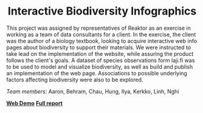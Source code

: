 <h1 align="center">Interactive Biodiversity Infographics</h1>


This project was assigned by representatives of Reaktor as an exercise in working as a team of data consultants for a client. In the exercise, the client was the author of a biology textbook, looking to acquire interactive web info pages about biodiversity to support their materials. We were instructed to take lead on the implementation of the website, while assuring the product follows the client's goals. A dataset of species observations form laji.fi was to be used to model and visualize biodiversity, as well as build and publish an implementation of the web page. Associations to possible underlying factors affecting biodiversity were also to be explored.

*Team members:* Aaron, Behram, Chau, Hung, Ilya, Kerkko, Linh, Nghi

[**Web Demo**](https://biodiversity.streamlit.app/)
[**Full report**](https://github.com/ilya-wd/DS-Project-2023-Group-2-Reaktor/blob/main/report/report.pdf)
